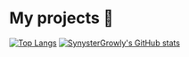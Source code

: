 # My projects 🚀


[![Top Langs](https://github-readme-stats.vercel.app/api/top-langs/?username=SynysterGrowly&layout=demo&show_icons=true&theme=dark)](https://github.com/SynysterGrowly/github-readme-stats)               [![SynysterGrowly's GitHub stats](https://github-readme-stats.vercel.app/api?username=SynysterGrowly&show_icons=true&theme=dark)](https://github.com/SynysterGrowly/github-readme-stats)






<!--
**SynysterGrowly/SynysterGrowly** is a ✨ _special_ ✨ repository because its `README.md` (this file) appears on your GitHub profile.

Here are some ideas to get you started:

- 🔭 I’m currently working on ...
- 🌱 I’m currently learning ...
- 👯 I’m looking to collaborate on ...
- 🤔 I’m looking for help with ...
- 💬 Ask me about ...
- 📫 How to reach me: ...
- 😄 Pronouns: ...
- ⚡ Fun fact: ...
-->
